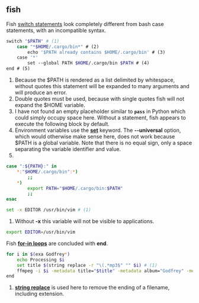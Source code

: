 ## fish

Fish [switch statements](https://fishshell.com/docs/current/cmds/case.html) look completely different from bash case statements, with an incompatible syntax.

```sh title="Conditionally setting $PATH:"
switch "$PATH" # (1)
    case "*$HOME/.cargo/bin*" # (2)
        echo '$PATH already contains $HOME/.cargo/bin' # (3)
    case '*'
        set --global PATH $HOME/.cargo/bin $PATH # (4)
end # (5)
```

1. Because the $PATH is rendered as a list delimited by whitespace, without quotes this statement will be expanded to many arguments and will produce an error.
2. Double quotes must be used, because with single quotes fish will not expand the $HOME variable.
3. I have not found an empty placeholder similar to **`pass`** in Python which could simply occupy space here. 
Without a statement, fish appears to execute the following block by default.
4. Environment variables use the [**set**](https://fishshell.com/docs/current/cmds/set.html#cmd-set) keyword.
The **--universal** option, which would otherwise make sense here, does not work because $PATH is a global variable.
Note that there is no equal sign, only a space separating the variable identifier and value.
5. 
```sh title="Bash equivalent"
case ":${PATH}:" in
    *:"$HOME/.cargo/bin":*)
        ;;
    *)
        export PATH="$HOME/.cargo/bin:$PATH"
        ;;
esac
```

```sh title="Setting environment variables"
set -x EDITOR /usr/bin/vim # (1)
```

1. Without **-x** this variable will not be visible to applications.
```sh title="Bash equivalent"
export EDITOR=/usr/bin/vim
```

Fish [**for-in loops**](https://fishshell.com/docs/current/cmds/for.html) are concluded with **end**.
```sh title="Set metadata in a loop"
for i in $(exa Godfrey*)
    echo Processing $i
    set title $(string replace -r "\(.*mp3$" "" $i) # (1)
    ffmpeg -i $i -metadata title="$title" -metadata album="Godfrey" -metadata artist="Vlad TV" -codec copy output/$i
end
```

1. [**string replace**](https://fishshell.com/docs/current/cmds/string.html?highlight=string#replace-subcommand) is used here to remove the ending of a filename, including extension.
